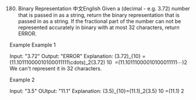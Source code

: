 180. Binary Representation
中文English
Given a (decimal - e.g. 3.72) number that is passed in as a string, return the binary representation that is passed in as a string. If the fractional part of the number can not be represented accurately in binary with at most 32 characters, return ERROR.

Example
Example 1

Input: "3.72"
Output: "ERROR"
Explanation: (3.72)_{10} = (11.10111000010100011111\cdots)_2(3.72)
​10
​​ =(11.10111000010100011111⋯)
​2
​​  We can't represent it in 32 characters.

Example 2

Input: "3.5"
OUtput: "11.1"
Explanation: (3.5)_{10}=(11.1)_2(3.5)
​10
​​ =(11.1)
​2
​​ 

